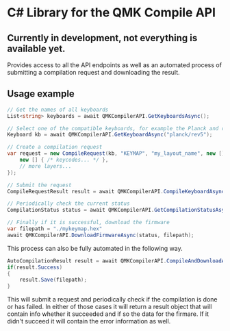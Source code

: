 # C# Library for the QMK Compile API

## Currently in development, not everything is available yet.

Provides access to all the API endpoints as well as an automated process of submitting a compilation request and downloading the result.

## Usage example
```cs
// Get the names of all keyboards
List<string> keyboards = await QMKCompilerAPI.GetKeyboardsAsync();

// Select one of the compatible keyboards, for example the Planck and request the keyboard information
Keyboard kb = await QMKCompilerAPI.GetKeyboardAsync("planck/rev5");

// Create a compilation request
var request = new CompileRequest(kb, "KEYMAP", "my_layout_name", new []{
    new [] { /* keycodes... */ },
    // more layers...
});

// Submit the request
CompileRequestResult result = await QMKCompilerAPI.CompileKeyboardAsync(request);

// Periodically check the current status
CompilationStatus status = await QMKCompilerAPI.GetCompilationStatusAsync(result);

// Finally if it is successful, download the firmware
var filepath = "./mykeymap.hex"
await QMKCompilerAPI.DownloadFirmwareAsync(status, filepath);
```

This process can also be fully automated in the following way.
```cs
AutoCompilationResult result = await QMKCompilerAPI.CompileAndDownloadAsync(kb, request);
if(result.Success)
{
    result.Save(filepath);
}
```
This will submit a request and periodically check if the compilation is done or has failed.
In either of those cases it will return a result object that will contain info whether it succeeded and if so the data for the firmare. If it didn't succeed it will contain the error information as well.